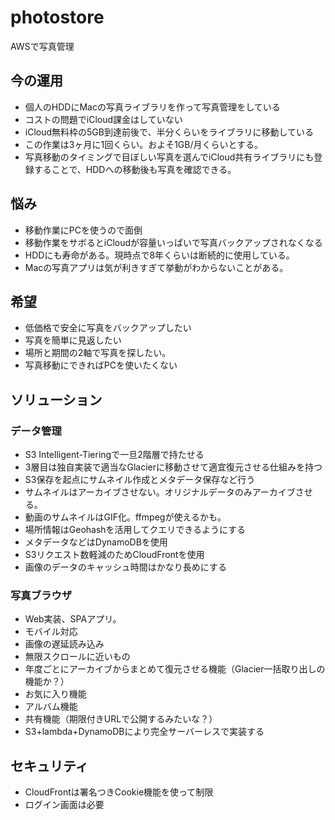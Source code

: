 # photostore
AWSで写真管理

## 今の運用
- 個人のHDDにMacの写真ライブラリを作って写真管理をしている
- コストの問題でiCloud課金はしていない
- iCloud無料枠の5GB到達前後で、半分くらいをライブラリに移動している
- この作業は3ヶ月に1回くらい。およそ1GB/月くらいとする。
- 写真移動のタイミングで目ぼしい写真を選んでiCloud共有ライブラリにも登録することで、HDDへの移動後も写真を確認できる。

## 悩み
- 移動作業にPCを使うので面倒
- 移動作業をサボるとiCloudが容量いっぱいで写真バックアップされなくなる
- HDDにも寿命がある。現時点で8年くらいは断続的に使用している。
- Macの写真アプリは気が利きすぎて挙動がわからないことがある。

## 希望
- 低価格で安全に写真をバックアップしたい
- 写真を簡単に見返したい
- 場所と期間の2軸で写真を探したい。
- 写真移動にできればPCを使いたくない

## ソリューション

### データ管理
- S3 Intelligent-Tieringで一旦2階層で持たせる
- 3層目は独自実装で適当なGlacierに移動させて適宜復元させる仕組みを持つ
- S3保存を起点にサムネイル作成とメタデータ保存など行う
- サムネイルはアーカイブさせない。オリジナルデータのみアーカイブさせる。
- 動画のサムネイルはGIF化。ffmpegが使えるかも。
- 場所情報はGeohashを活用してクエリできるようにする
- メタデータなどはDynamoDBを使用
- S3リクエスト数軽減のためCloudFrontを使用
- 画像のデータのキャッシュ時間はかなり長めにする

### 写真ブラウザ
- Web実装、SPAアプリ。
- モバイル対応
- 画像の遅延読み込み
- 無限スクロールに近いもの
- 年度ごとにアーカイブからまとめて復元させる機能（Glacier一括取り出しの機能か？）
- お気に入り機能
- アルバム機能
- 共有機能（期限付きURLで公開するみたいな？）
- S3+lambda+DynamoDBにより完全サーバーレスで実装する

## セキュリティ
- CloudFrontは署名つきCookie機能を使って制限
- ログイン画面は必要
